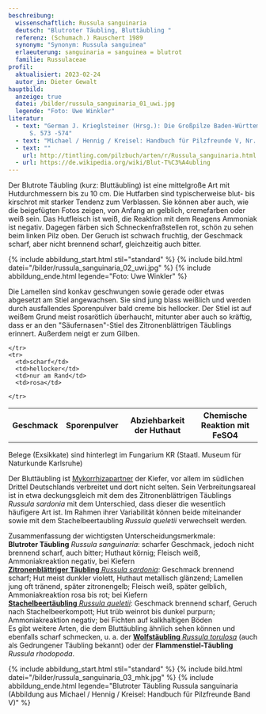 ```yaml
---
beschreibung:
  wissenschaftlich: Russula sanguinaria
  deutsch: "Blutroter Täubling, Bluttäubling "
  referenz: (Schumach.) Rauschert 1989
  synonym: "Synonym: Russula sanguinea"
  erlaeuterung: sanguinaria = sanguinea = blutrot
  familie: Russulaceae
profil:
  aktualisiert: 2023-02-24
  autor_in: Dieter Gewalt
hauptbild:
  anzeige: true
  datei: /bilder/russula_sanguinaria_01_uwi.jpg
  legende: "Foto: Uwe Winkler"
literatur:
  - text: "German J. Krieglsteiner (Hrsg.): Die Großpilze Baden-Württembergs Band 2
      S. 573 -574"
  - text: "Michael / Hennig / Kreisel: Handbuch für Pilzfreunde V, Nr. 149"
  - text: ""
    url: http://tintling.com/pilzbuch/arten/r/Russula_sanguinaria.html
  - url: https://de.wikipedia.org/wiki/Blut-T%C3%A4ubling
---
```

Der Blutrote Täubling (kurz: Bluttäubling) ist eine mittelgroße Art mit Hutdurchmessern bis zu 10 cm. Die Hutfarben sind typischerweise blut- bis kirschrot mit starker Tendenz zum Verblassen. Sie können aber auch, wie die beigefügten Fotos zeigen, von Anfang an gelblich, cremefarben oder weiß sein. Das Hutfleisch ist weiß, die Reaktion mit dem Reagens Ammoniak ist negativ. Dagegen färben sich Schneckenfraßstellen rot, schön zu sehen beim linken Pilz oben. Der Geruch ist schwach fruchtig, der Geschmack scharf, aber nicht brennend scharf, gleichzeitig auch bitter.

{% include abbildung_start.html stil="standard" %}
{% include bild.html datei="/bilder/russula_sanguinaria_02_uwi.jpg" %}
{% include abbildung_ende.html legende="Foto: Uwe Winkler" %}

Die Lamellen sind konkav geschwungen sowie gerade oder etwas abgesetzt am Stiel angewachsen. Sie sind jung blass weißlich und werden durch ausfallendes Sporenpulver bald creme bis hellocker. Der Stiel ist auf weißem Grund meist rosarötlich überhaucht, mitunter aber auch so kräftig, dass er an den "Säufernasen"-Stiel des Zitronenblättrigen Täublings erinnert. Außerdem neigt er zum Gilben. 

<div class="table-responsive">
  <table class="table taeubling">
    <tr>
      <th rowspan="2">Geschmack</th>
      <th rowspan="2">Sporenpulver</th>
      <th rowspan="2">Abziehbarkeit der Huthaut</th>
      <th colspan="3" class="text-center">Chemische Reaktion mit FeSO4</th>
    </tr>
    <tr>
      
      
    </tr>
    <tr>
      <td>scharf</td>
      <td>hellocker</td>
      <td>nur am Rand</td>
      <td>rosa</td>
       
    </tr>
  </table>
</div>

Belege (Exsikkate) sind hinterlegt im Fungarium KR (Staatl. Museum für Naturkunde Karlsruhe)

Der Bluttäubling ist [Mykorrhizapartner](Mykorrhiza "Glossar") der Kiefer, vor allem im südlichen Drittel Deutschlands verbreitet und dort nicht selten. Sein Verbreitungsareal ist in etwa deckungsgleich mit dem des Zitronenblättrigen Täublings *Russula sardonia* mit dem Unterschied, dass dieser die wesentlich häufigere Art ist. Im Rahmen ihrer Variabilität können beide miteinander sowie mit dem Stachelbeertaubling *Russula queletii* verwechselt werden.

Zusammenfassung der wichtigsten Unterscheidungsmerkmale:\
**Blutroter Täubling** *Russula sanguinaria*: scharfer Geschmack, jedoch nicht brennend scharf, auch bitter; Huthaut körnig; Fleisch weiß, Ammoniakreaktion negativ, bei Kiefern\
[**Zitronenblättriger Täubling** *Russula sardonia*](/pilze/russula-sardonia-zitronenblättriger-täubling): Geschmack brennend scharf; Hut meist dunkler violett, Huthaut metallisch glänzend; Lamellen jung oft tränend, später zitronengelb; Fleisch weiß, später gelblich, Ammoniakreaktion rosa bis rot; bei Kiefern\
[**Stachelbeertäubling** *Russula queletii*](/pilze/russula-queletii-stachelbeertäubling): Geschmack brennend scharf, Geruch nach Stachelbeerkompott; Hut trüb weinrot bis dunkel purpurn; Ammoniakreaktion negativ; bei Fichten auf kalkhaltigen Böden\
Es gibt weitere Arten, die dem Bluttäubling ähnlich sehen können und ebenfalls scharf schmecken, u. a. der [**Wolfstäubling** *Russula torulosa*](/pilze/russula-torulosa-gedrungener-täubling-wolfstäubling) (auch als Gedrungener Täubling bekannt) oder der **Flammenstiel-Täubling** *Russula rhodopoda*.

{% include abbildung_start.html stil="standard" %}
{% include bild.html datei="/bilder/russula_sanguinaria_03_mhk.jpg" %}
{% include abbildung_ende.html legende="Blutroter Täubling Russula sanguinaria (Abbildung aus Michael / Hennig / Kreisel: Handbuch für Pilzfreunde Band V)" %}